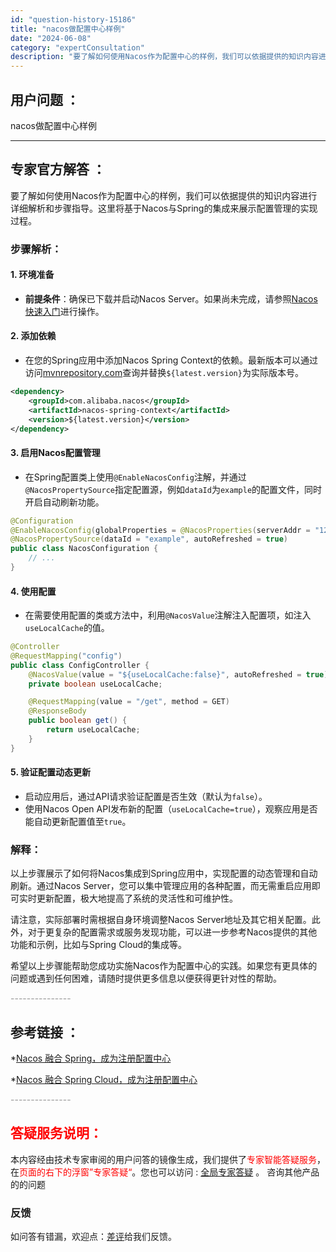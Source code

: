 ```yaml
---
id: "question-history-15186"
title: "nacos做配置中心样例"
date: "2024-06-08"
category: "expertConsultation"
description: "要了解如何使用Nacos作为配置中心的样例，我们可以依据提供的知识内容进行详细解析和步骤指导。这里将基于Nacos与Spring的集成来展示配置管理的实现过程。### 步骤解析：#### 1. 环境准备- **前提条件**：确保已下载并启动Nacos Server。如果尚未完成，请参照[Nacos快"
---
```


## 用户问题 ： 
 nacos做配置中心样例  

---------------
## 专家官方解答 ：

要了解如何使用Nacos作为配置中心的样例，我们可以依据提供的知识内容进行详细解析和步骤指导。这里将基于Nacos与Spring的集成来展示配置管理的实现过程。

### 步骤解析：

#### 1. 环境准备
- **前提条件**：确保已下载并启动Nacos Server。如果尚未完成，请参照[Nacos快速入门](../quickstart/quick-start.md)进行操作。

#### 2. 添加依赖
- 在您的Spring应用中添加Nacos Spring Context的依赖。最新版本可以通过访问[mvnrepository.com](https://mvnrepository.com/artifact/com.alibaba.nacos/nacos-spring-context)查询并替换`${latest.version}`为实际版本号。

```xml
<dependency>
    <groupId>com.alibaba.nacos</groupId>
    <artifactId>nacos-spring-context</artifactId>
    <version>${latest.version}</version>
</dependency>
```

#### 3. 启用Nacos配置管理
- 在Spring配置类上使用`@EnableNacosConfig`注解，并通过`@NacosPropertySource`指定配置源，例如`dataId`为`example`的配置文件，同时开启自动刷新功能。

```java
@Configuration
@EnableNacosConfig(globalProperties = @NacosProperties(serverAddr = "127.0.0.1:8848"))
@NacosPropertySource(dataId = "example", autoRefreshed = true)
public class NacosConfiguration {
    // ...
}
```

#### 4. 使用配置
- 在需要使用配置的类或方法中，利用`@NacosValue`注解注入配置项，如注入`useLocalCache`的值。

```java
@Controller
@RequestMapping("config")
public class ConfigController {
    @NacosValue(value = "${useLocalCache:false}", autoRefreshed = true)
    private boolean useLocalCache;

    @RequestMapping(value = "/get", method = GET)
    @ResponseBody
    public boolean get() {
        return useLocalCache;
    }
}
```

#### 5. 验证配置动态更新
- 启动应用后，通过API请求验证配置是否生效（默认为`false`）。
- 使用Nacos Open API发布新的配置（`useLocalCache=true`），观察应用是否能自动更新配置值至`true`。

### 解释：
以上步骤展示了如何将Nacos集成到Spring应用中，实现配置的动态管理和自动刷新。通过Nacos Server，您可以集中管理应用的各种配置，而无需重启应用即可实时更新配置，极大地提高了系统的灵活性和可维护性。

请注意，实际部署时需根据自身环境调整Nacos Server地址及其它相关配置。此外，对于更复杂的配置需求或服务发现功能，可以进一步参考Nacos提供的其他功能和示例，比如与Spring Cloud的集成等。

希望以上步骤能帮助您成功实施Nacos作为配置中心的实践。如果您有更具体的问题或遇到任何困难，请随时提供更多信息以便获得更针对性的帮助。


<font color="#949494">---------------</font> 


## 参考链接 ：

*[Nacos 融合 Spring，成为注册配置中心](https://nacos.io/docs/latest/ecology/use-nacos-with-spring)
 
 *[Nacos 融合 Spring Cloud，成为注册配置中心](https://nacos.io/docs/latest/ecology/use-nacos-with-spring-cloud)


 <font color="#949494">---------------</font> 
 


## <font color="#FF0000">答疑服务说明：</font> 

本内容经由技术专家审阅的用户问答的镜像生成，我们提供了<font color="#FF0000">专家智能答疑服务</font>，在<font color="#FF0000">页面的右下的浮窗”专家答疑“</font>。您也可以访问 : [全局专家答疑](https://answer.opensource.alibaba.com/docs/intro) 。 咨询其他产品的的问题

### 反馈
如问答有错漏，欢迎点：[差评](https://ai.nacos.io/user/feedbackByEnhancerGradePOJOID?enhancerGradePOJOId=15206)给我们反馈。
